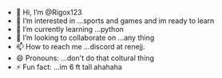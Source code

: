 - 👋 Hi, I’m @Rigox123
- 👀 I’m interested in ...sports and games and im ready to learn
- 🌱 I’m currently learning ...python
- 💞️ I’m looking to collaborate on ...any thing
- 📫 How to reach me ...discord at renejj.
- 😄 Pronouns: ...don't do that coltural thing
- ⚡ Fun fact: ...im 6 ft tall ahahaha

<!---
Rigox123/Rigox123 is a ✨ special ✨ repository because its `README.md` (this file) appears on your GitHub profile.
You can click the Preview link to take a look at your changes.
--->

